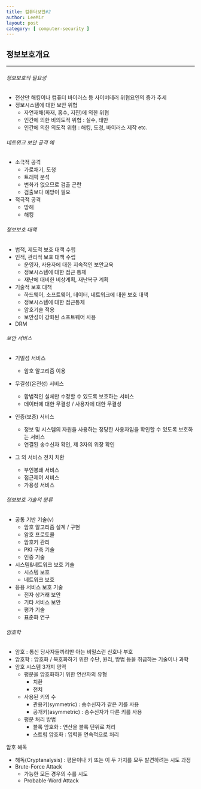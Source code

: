 ```yaml
---
title: 컴퓨터보안#2
author: LeeMir
layout: post
category: [ computer-security ]
---
```


## 정보보호개요

- - -

###### 정보보호의 필요성

- 전산만 해킹이나 컴퓨터 바이러스 등 사이버테러 위협요인의 증가 추세
- 정보시스템에 대한 보안 위협
  - 자연재해(화재, 홍수, 지진)에 의한 위협
  - 인간에 의한 비의도적 위협 : 실수, 태만
  - 인간에 의한 의도적 위협 : 해킹, 도청, 바이러스 제작 etc.


###### 네트위크 보안 공격 예

- 소극적 공격
  - 가로채기, 도청
  - 트래픽 분석
  - 변화가 없으므로 검출 곤란
  - 검출보다 예방이 필요
- 적극적 공격
  - 방해
  - 해킹


###### 정보보호 대책

- 법적, 제도적 보호 대책 수립
- 인적, 관리적 보호 대책 수립
  - 운영자, 사용자에 대한 지속적인 보안교육
  - 정보시스템에 대한 접근 통제
  - 재난에 대비한 비상계획, 재난복구 계획
- 기술적 보호 대책
  - 하드웨어, 소프트웨어, 데이터, 네트워크에 대한 보호 대책
  - 정보시스템에 대한 접근통제
  - 암호기술 적용
  - 보안성이 강화된 소프트웨어 사용
- DRM


###### 보안 서비스

- 기밀성 서비스
  - 암호 알고리즘 이용
- 무결성(온전성) 서비스
  - 합법적인 실체만 수정할 수 있도록 보호하는 서비스
  - 데이터에 대한 무결성 / 사용자에 대한 무결성

- 인증(보증) 서비스
  - 정보 및 시스템의 자원을 사용하는 정당한 사용자임을 확인할 수 있도록 보호하는 서비스
  - 연결된 송수신자 확인, 제 3자의 위장 확인

- 그 외 서비스 전치 치환
  - 부인봉쇄 서비스
  - 접근제어 서비스
  - 가용성 서비스


###### 정보보호 기술의 분류

- 공통 기반 기술(v)
  - 암호 알고리즘 설계 / 구현
  - 암호 프로토콜
  - 암호키 관리
  - PKI 구축 기술
  - 인증 기술
- 시스템&네트워크 보호 기술
  - 시스템 보호
  - 네트워크 보호
- 응용 서비스 보호 기술
  - 전자 상거래 보안
  - 기타 서비스 보안
  - 평가 기술
  - 표준화 연구


###### 암호학

- 암호 : 통신 당사자들끼리만 아는 비밀스런 신호나 부호
- 암호학 : 암호화 / 복호화하기 위한 수단, 원리, 방법 등을 취급하는 기술이나 과학
- 암호 시스템 3가지 영역
  - 평문을 암호화하기 위한 연산자의 유형
    - 치환
    - 전치
  - 사용된 키의 수
    - 관용키(symmetric) : 송수신자가 같은 키를 사용
    - 공개키(asymmetric) : 송수신자가 다른 키를 사용
  - 평문 처리 방법
    - 블록 암호화 : 연산을 블록 단위로 처리
    - 스트림 암호화 : 입력을 연속적으로 처리


암호 해독

- 해독(Cryptanalysis) : 평문이나 키 또는 이 두 가지를 모두 발견하려는 시도 과정
- Brute-Force Attack
  - 가능한 모든 경우의 수를 시도
  - Probable-Word Attack
